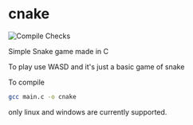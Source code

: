 # cnake

![Compile Checks]([https://github.com/Ellozac/cnake/blob/main/.github/workflows/c-cpp.yml](https://github.com/Ellozac/cnake/blob/main/.github/workflows/c-cpp.yml)/badge.svg)

Simple Snake game made in C


To play use WASD
and it's just a basic game of snake


To compile
```bash
gcc main.c -o cnake
```
only linux and windows are currently supported.
